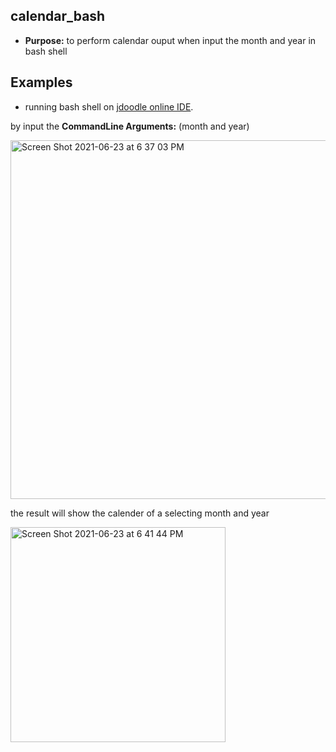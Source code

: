 ## calendar_bash

* **Purpose:** to perform calendar ouput when input the month and year in bash shell


## Examples
* running bash shell on [jdoodle online IDE](https://www.jdoodle.com/test-bash-shell-script-online/). 

by input the **CommandLine Arguments:** (month and year)

<img width="574" alt="Screen Shot 2021-06-23 at 6 37 03 PM" src="https://user-images.githubusercontent.com/62785773/123189078-03238b80-d452-11eb-9d98-f96bba9ea68c.png">

the result will show the calender of a selecting month and year

<img width="344" alt="Screen Shot 2021-06-23 at 6 41 44 PM" src="https://user-images.githubusercontent.com/62785773/123189434-abd1eb00-d452-11eb-988b-1cb5dcfc0a41.png">




 
 
